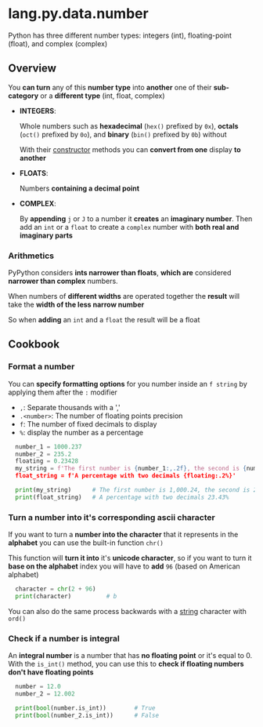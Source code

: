 # lang.py.data.number

Python has three different number types: integers (int), floating-point
(float), and complex (complex)

## Overview

You **can turn** any of this **number type** into **another** one of their
**sub-category** or a **different type** (int, float, complex)

- **INTEGERS**:

  Whole numbers such as **hexadecimal** (`hex()` prefixed by `0x`), **octals**
  (`oct()` prefixed by `0o`), and **binary** (`bin()` prefixed by `0b`) without

  With their [constructor](./61fj.md) methods you can **convert from one**
  display **to another**

- **FLOATS**:

  Numbers **containing a decimal point**

- **COMPLEX**:

  By **appending** `j` or `J` to a number it **creates** an **imaginary number**.
  Then add an `int` or a `float` to create a `complex` number with **both real
  and imaginary parts**

### Arithmetics

PyPython considers **ints narrower than floats**, **which are** considered **narrower
than complex** numbers.

When numbers of **different widths** are operated together the **result** will take
the **width of the less narrow number**

So when **adding** an `int` and a `float` the result will be a float

## Cookbook

### Format a number

You can **specify formatting options** for you number inside an `f string` by
applying them after the `:` modifier

- `,`: Separate thousands with a ','
- `.<number>`: The number of floating points precision
- `f`: The number of fixed decimals to display
- `%`: display the number as a percentage

```py
  number_1 = 1000.237
  number_2 = 235.2
  floating = 0.23428
  my_string = f'The first number is {number_1:,.2f}, the second is {number_2:.2f}
  float_string = f'A percentage with two decimals {floating:.2%}'

  print(my_string)      # The first number is 1,000.24, the second is 235.20
  print(float_string)   # A percentage with two decimals 23.43%
```

### Turn a number into it's corresponding ascii character

If you want to turn a **number into the character** that it represents in the
**alphabet** you can use the built-in function `chr()`

This function will **turn it into** it's **unicode character**, so if you want
to turn it **base on the alphabet** index you will have to **add** `96` (based
on American alphabet)

```py
  character = chr(2 + 96)
  print(character)          # b
```

You can also do the same process backwards with a [string](./4t3v.md) character
with `ord()`

### Check if a number is integral

An **integral number** is a number that has **no floating point** or it's equal
to 0. With the `is_int()` method, you can use this to **check if floating
numbers don't have floating points**

```py
  number = 12.0
  number_2 = 12.002

  print(bool(number.is_int))        # True
  print(bool(number_2.is_int))      # False
```
